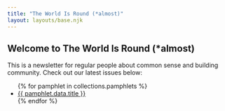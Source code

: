 ```yaml
---
title: "The World Is Round (*almost)"
layout: layouts/base.njk
---
```


## Welcome to The World Is Round (*almost)

This is a newsletter for regular people about common sense and building community. Check out our latest issues below:

<ul>
  {% for pamphlet in collections.pamphlets %}
    <li><a href="{{ pamphlet.url }}">{{ pamphlet.data.title }}</a></li>
  {% endfor %}
</ul>

